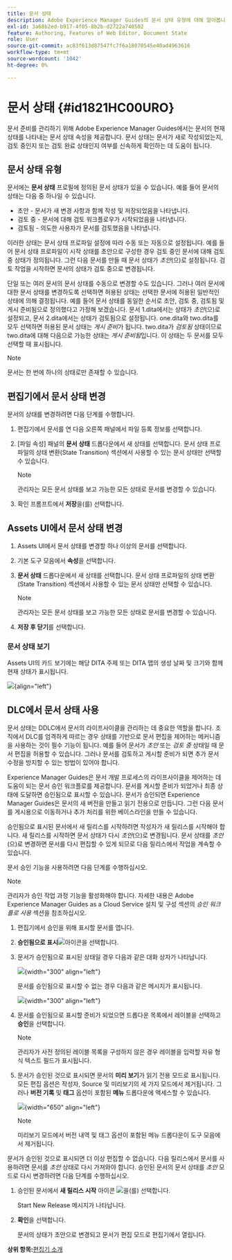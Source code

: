 ```yaml
---
title: 문서 상태
description: Adobe Experience Manager Guides의 문서 상태 유형에 대해 알아봅니다. 문서 상태를 변경하거나 보는 방법을 알고 DLC에서 문서 상태를 사용할 수 있습니다.
exl-id: 3a68b2ed-b917-4f05-8b2b-d2722a740502
feature: Authoring, Features of Web Editor, Document State
role: User
source-git-commit: ac83f613d87547fc7f6a18070545e40ad4963616
workflow-type: tm+mt
source-wordcount: '1042'
ht-degree: 0%

---
```


# 문서 상태 {#id1821HC00URO}

문서 준비를 관리하기 위해 Adobe Experience Manager Guides에서는 문서의 현재 상태를 나타내는 문서 상태 속성을 제공합니다. 문서 상태는 문서가 새로 작성되었는지, 검토 중인지 또는 검토 완료 상태인지 여부를 신속하게 확인하는 데 도움이 됩니다.

## 문서 상태 유형

문서에는 **문서 상태** 프로필에 정의된 문서 상태가 있을 수 있습니다. 예를 들어 문서의 상태는 다음 중 하나일 수 있습니다.

- 초안 - 문서가 새 변경 사항과 함께 작성 및 저장되었음을 나타냅니다.
- 검토 중 - 문서에 대해 검토 워크플로우가 시작되었음을 나타냅니다.
- 검토됨 - 의도한 사용자가 문서를 검토했음을 나타냅니다.

이러한 상태는 문서 상태 프로파일 설정에 따라 수동 또는 자동으로 설정됩니다. 예를 들어 문서 상태 프로파일이 시작 상태를 초안으로 구성한 경우 검토 중인 문서에 대해 검토 중 상태가 정의됩니다. 그런 다음 문서를 만들 때 문서 상태가 *초안*(으)로 설정됩니다. 검토 작업을 시작하면 문서의 상태가 검토 중으로 변경됩니다.

단일 또는 여러 문서의 문서 상태를 수동으로 변경할 수도 있습니다. 그러나 여러 문서에 대한 문서 상태를 변경하도록 선택하면 허용된 상태는 선택한 문서에 허용된 일반적인 상태에 의해 결정됩니다. 예를 들어 문서 상태를 동일한 순서로 초안, 검토 중, 검토됨 및 게시 준비됨으로 정의했다고 가정해 보겠습니다. 문서 1.dita에서는 상태가 *초안*(으)로 설정되고, 문서 2.dita에서는 상태가 검토됨으로 설정됩니다. one.dita와 two.dita를 모두 선택하면 허용된 문서 상태는 *게시 준비*&#x200B;가 됩니다. two.dita가 *검토됨* 상태이므로 two.dita에 대해 다음으로 가능한 상태는 *게시 준비됨*&#x200B;입니다. 이 상태는 두 문서를 모두 선택할 때 표시됩니다.

>[!NOTE]
>
> 문서는 한 번에 하나의 상태로만 존재할 수 있습니다.

## 편집기에서 문서 상태 변경

문서의 상태를 변경하려면 다음 단계를 수행합니다.

1. 편집기에서 문서를 연 다음 오른쪽 패널에서 파일 등록 정보를 선택합니다.
1. [파일 속성] 패널의 **문서 상태** 드롭다운에서 새 상태를 선택합니다. 문서 상태 프로파일의 상태 변환(State Transition) 섹션에서 사용할 수 있는 문서 상태만 선택할 수 있습니다.

   >[!NOTE]
   >
   >관리자는 모든 문서 상태를 보고 가능한 모든 상태로 문서를 변경할 수 있습니다.

1. 확인 프롬프트에서 **저장**&#x200B;을(를) 선택합니다.

## Assets UI에서 문서 상태 변경

1. Assets UI에서 문서 상태를 변경할 하나 이상의 문서를 선택합니다.
1. 기본 도구 모음에서 **속성**&#x200B;을 선택합니다.
1. **문서 상태** 드롭다운에서 새 상태를 선택합니다. 문서 상태 프로파일의 상태 변환(State Transition) 섹션에서 사용할 수 있는 문서 상태만 선택할 수 있습니다.

   >[!NOTE]
   >
   >관리자는 모든 문서 상태를 보고 가능한 모든 상태로 문서를 변경할 수 있습니다.

1. **저장 후 닫기**&#x200B;를 선택합니다.

### 문서 상태 보기

Assets UI의 카드 보기에는 해당 DITA 주제 또는 DITA 맵의 생성 날짜 및 크기와 함께 현재 상태가 표시됩니다.

![](images/document_state.png){align="left"}

## DLC에서 문서 상태 사용

문서 상태는 DDLC에서 문서의 라이프사이클을 관리하는 데 중요한 역할을 합니다. 조직에서 DLC를 엄격하게 따르는 경우 상태를 기반으로 문서 편집을 제어하는 메커니즘을 사용하는 것이 필수 기능이 됩니다. 예를 들어 문서가 *초안* 또는 *검토 중* 상태일 때 문서 편집을 허용할 수 있습니다. 그러나 문서를 검토하고 게시할 준비가 되면 추가 문서 수정을 방지할 수 있는 방법이 있어야 합니다.

Experience Manager Guides은 문서 개발 프로세스의 라이프사이클을 제어하는 데 도움이 되는 문서 승인 워크플로를 제공합니다. 문서를 게시할 준비가 되었거나 최종 상태에 도달하면 승인됨으로 표시할 수 있습니다. 문서가 승인되면 Experience Manager Guides은 문서의 새 버전을 만들고 읽기 전용으로 만듭니다. 그런 다음 문서를 게시용으로 이동하거나 추가 처리를 위한 베이스라인을 만들 수 있습니다.

승인됨으로 표시된 문서에서 새 릴리스를 시작하려면 작성자가 새 릴리스를 시작해야 합니다. 새 릴리스를 시작하면 문서 상태가 다시 *초안*(으)로 변경됩니다. 문서 상태를 *초안*(으)로 변경하면 문서를 다시 편집할 수 있게 되므로 다음 릴리스에서 작업을 계속할 수 있습니다.

문서 승인 기능을 사용하려면 다음 단계를 수행하십시오.

>[!NOTE]
>
> 관리자가 승인 작업 과정 기능을 활성화해야 합니다. 자세한 내용은 Adobe Experience Manager Guides as a Cloud Service 설치 및 구성 섹션의 *승인 워크플로 사용* 섹션을 참조하십시오.

1. 편집기에서 승인을 위해 표시할 문서를 엽니다.

1. **승인됨으로 표시**![](images/mark_approve_icon.svg)&#x200B;아이콘을 선택합니다.

1. 문서가 승인됨으로 표시된 상태일 경우 다음과 같은 대화 상자가 나타납니다.

   ![](images/mark-approved-correct-state.png){width="300" align="left"}

   문서를 승인됨으로 표시할 수 없는 경우 다음과 같은 메시지가 표시됩니다.

   ![](images/mark-approved-incorrect-state.png){width="300" align="left"}

1. 문서를 승인됨으로 표시할 준비가 되었으면 드롭다운 목록에서 레이블을 선택하고 **승인**&#x200B;을 선택합니다.

   >[!NOTE]
   >
   > 관리자가 사전 정의된 레이블 목록을 구성하지 않은 경우 레이블을 입력할 자유 형식 텍스트 필드가 표시됩니다.

1. 문서가 승인된 것으로 표시되면 문서의 **미리 보기**&#x200B;가 읽기 전용 모드로 표시됩니다. 모든 편집 옵션은 작성자, Source 및 미리보기의 세 가지 모드에서 제거됩니다. 그러나 **버전 기록** 및 **태그** 옵션이 포함된 **메뉴** 드롭다운에 액세스할 수 있습니다.

   ![](images/approved-doc-read-only.png){width="650" align="left"}

   >[!NOTE]
   >
   > 미리보기 모드에서 버전 내역 및 태그 옵션이 포함된 메뉴 드롭다운이 도구 모음에서 제거됩니다.


문서가 승인된 것으로 표시되면 더 이상 편집할 수 없습니다. 다음 릴리스에서 문서를 사용하려면 문서를 *초안* 상태로 다시 가져와야 합니다. 승인된 문서의 문서 상태를 *초안* 모드로 다시 변경하려면 다음 단계를 수행하십시오.

1. 승인된 문서에서 **새 릴리스 시작** 아이콘 ![](images/approved-restart-draft-mode-icon.svg)을(를) 선택합니다.

   Start New Release 메시지가 나타납니다.

1. **확인**&#x200B;을 선택합니다.

   문서의 상태가 초안으로 변경되고 문서가 편집 모드로 편집기에서 열립니다.


**상위 항목:**[&#x200B;편집기 소개](web-editor.md)

